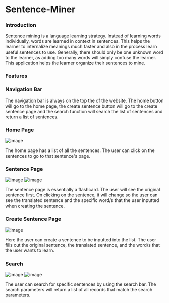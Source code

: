 # Sentence-Miner

### Introduction

Sentence mining is a language learning strategy. Instead of learning words individually, words are learned in context in sentences. This helps the learner 
to internalize meanings much faster and also in the process learn useful sentences to use. Generally, there should only be one unknown word to the learner,
as adding too many words will simply confuse the learner. This application helps the learner organize their sentences to mine.

### Features

### Navigation Bar

The navigation bar is always on the top the of the website. The home button will go to the home page, the create sentence button will go to the create sentence
page and the search function will search the list of sentences and return a list of sentences.

### Home Page
![image](https://user-images.githubusercontent.com/38774593/217149832-9e850a76-ce36-4b28-b486-329baa1117ba.png)


The home page has a list of all the sentences. The user can click on the sentences to go to that sentence's page. 


### Sentence Page
![image](https://user-images.githubusercontent.com/38774593/217149959-6d31cd85-25cd-45bd-94fc-c1494b08902c.png)
![image](https://user-images.githubusercontent.com/38774593/217149985-253248b1-0cd5-4af2-b835-9dd53834810c.png)


The sentence page is essentially a flashcard. The user will see the original sentence first. On clicking on the sentence, it will change so the user can see
the translated sentence and the specific word/s that the user inputted when creating the sentence.

### Create Sentence Page

![image](https://user-images.githubusercontent.com/38774593/217150014-35bef30f-fc17-4037-bf47-0cbe8c1739cc.png)


Here the user can create a sentence to be inputted into the list. The user fills out the original sentence, the translated sentence, and the word/s that the user
wants to learn.

### Search 
![image](https://user-images.githubusercontent.com/38774593/217150156-05f7bba9-a4a7-42f7-aeb6-e9145b14c468.png)
![image](https://user-images.githubusercontent.com/38774593/217150181-eaff9ca6-9377-4bf4-b2aa-6ba4e67799fa.png)

The user can search for specific sentences by using the search bar. The search parameters will return a list of all records that match the search parameters.
